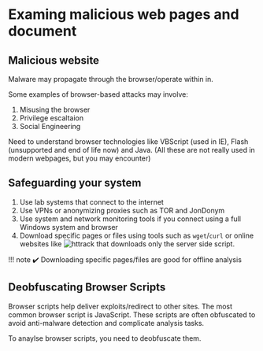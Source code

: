 # Examing malicious web pages and document 

## Malicious website
Malware may propagate through the browser/operate within in.

Some examples of browser-based attacks may involve: 
1. Misusing the browser
2. Privilege escaltaion
3. Social Engineering

Need to understand browser technologies like VBScript (used in IE), Flash (unsupported and end of life now) and Java. (All these are not really used in modern webpages, but you may encounter)

## Safeguarding your system
1. Use lab systems that connect to the internet
2. Use VPNs or anonymizing proxies such as TOR and JonDonym
3. Use system and network monitoring tools if you connect using a full Windows system and browser
4. Download specific pages or files using tools such as `wget`/`curl` or online websites like ![httrack](https://www.httrack.com) that downloads only the server side script.

!!! note
  ✔️ Downloading specific pages/files are good for offline analysis

## Deobfuscating Browser Scripts
Browser scripts help deliver exploits/redirect to other sites. The most common browser script is JavaScript.
These scripts are often obfuscated to avoid anti-malware detection and complicate analysis tasks.

To anaylse browser scripts, you need to deobfuscate them.
